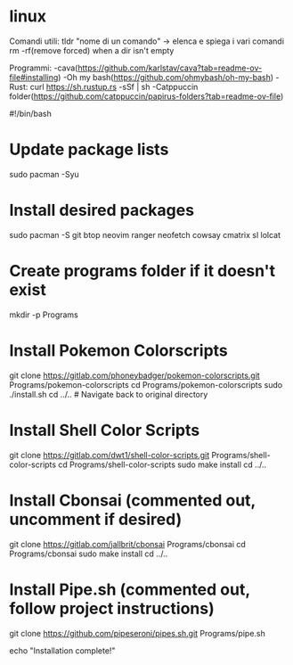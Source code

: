 # linux

Comandi utili:
	tldr "nome di un comando" -> elenca e spiega i vari comandi
	rm -rf(remove forced) when a dir isn't empty

Programmi:
	-cava(https://github.com/karlstav/cava?tab=readme-ov-file#installing)
	-Oh my bash(https://github.com/ohmybash/oh-my-bash)
	-Rust:
		curl https://sh.rustup.rs -sSf | sh
	-Catppuccin folder(https://github.com/catppuccin/papirus-folders?tab=readme-ov-file)

#!/bin/bash

# Update package lists
sudo pacman -Syu

# Install desired packages
sudo pacman -S git btop neovim ranger neofetch cowsay cmatrix sl lolcat

# Create programs folder if it doesn't exist
mkdir -p Programs

# Install Pokemon Colorscripts
git clone https://gitlab.com/phoneybadger/pokemon-colorscripts.git Programs/pokemon-colorscripts
cd Programs/pokemon-colorscripts
sudo ./install.sh
cd ../..  # Navigate back to original directory

# Install Shell Color Scripts
git clone https://gitlab.com/dwt1/shell-color-scripts.git Programs/shell-color-scripts
cd Programs/shell-color-scripts
sudo make install
cd ../..

# Install Cbonsai (commented out, uncomment if desired)
git clone https://gitlab.com/jallbrit/cbonsai Programs/cbonsai
cd Programs/cbonsai
sudo make install
cd ../..

# Install Pipe.sh (commented out, follow project instructions)
git clone https://github.com/pipeseroni/pipes.sh.git Programs/pipe.sh

echo "Installation complete!"
